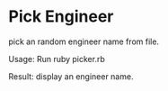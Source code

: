 Pick Engineer
=============

pick an random engineer name from file.

Usage: Run ruby picker.rb

Result: display an engineer name.


